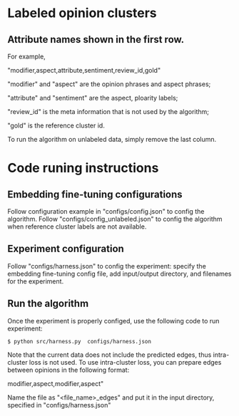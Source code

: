 # Labeled opinion clusters
## Attribute names shown in the first row.
For example,

"modifier,aspect,attribute,sentiment,review_id,gold"

"modifier" and "aspect" are the opinion phrases and aspect phrases;

"attribute" and "sentiment" are the aspect, ploarity labels;

"review_id" is the meta information that is not used by the algorithm;

"gold" is the reference cluster id.

To run the algorithm on unlabeled data, simply remove the last column. 

# Code runing instructions
## Embedding fine-tuning configurations
Follow configuration example in "configs/config.json" to config the algorithm.
Follow "configs/config_unlabeled.json" to config the algorithm when reference cluster labels are not available.

## Experiment configuration
Follow "configs/harness.json" to config the experiment: specify the embedding fine-tuning config file, add input/output directory, and filenames for the experiment.

## Run the algorithm
Once the experiment is properly configed, use the following code to run experiment:
```
$ python src/harness.py  configs/harness.json 
```

Note that the current data does not include the predicted edges, thus intra-cluster loss is not used. To use intra-cluster loss, you can prepare edges between opinions in the following format:

modifier,aspect,modifier,aspect"

Name the file as "<file\_name>\_edges" and put it in the input directory, specified in "configs/harness.json"

